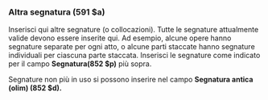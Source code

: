 ### Altra segnatura (591 $a)  

Inserisci qui altre segnature (o collocazioni). Tutte le segnature attualmente valide devono essere inserite qui. Ad esempio, alcune opere hanno segnature separate per ogni atto, o alcune parti staccate hanno segnature individuali per ciascuna parte staccata. Inserisci le segnature come indicato per il campo **Segnatura(852 $p)** più sopra.   

Segnature non più in uso si possono inserire nel campo **Segnatura antica (olim) (852 $d).**
